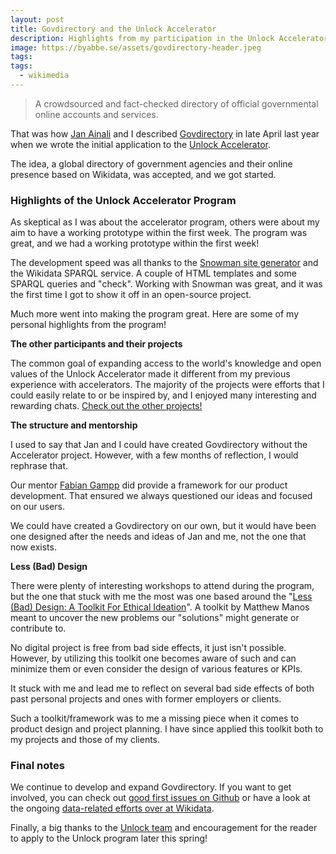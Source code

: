 ```yaml
---
layout: post
title: Govdirectory and the Unlock Accelerator
description: Highlights from my participation in the Unlock Accelerator program.
image: https://byabbe.se/assets/govdirectory-header.jpeg
tags:
tags:
  - wikimedia
---
```

> A crowdsourced and fact-checked directory of official governmental online accounts and services.

That was how [Jan Ainali](https://ainali.com/) and I described [Govdirectory](https://www.govdirectory.org/) in late April last year when we wrote the initial application to the [Unlock Accelerator](https://www.wikimedia.de/unlock/). 

The idea, a global directory of government agencies and their online presence based on Wikidata, was accepted, and we got started.

### Highlights of the Unlock Accelerator Program

As skeptical as I was about the accelerator program, others were about my aim to have a working prototype within the first week. The program was great, and we had a working prototype within the first week!

The development speed was all thanks to the [Snowman site generator](https://github.com/glaciers-in-archives/snowman) and the Wikidata SPARQL service. A couple of HTML templates and some SPARQL queries and "check". Working with Snowman was great, and it was the first time I got to show it off in an open-source project.

Much more went into making the program great. Here are some of my personal highlights from the program!

**The other participants and their projects** 

The common goal of expanding access to the world's knowledge and open values of the Unlock Accelerator made it different from my previous experience with accelerators. The majority of the projects were efforts that I could easily relate to or be inspired by, and I enjoyed many interesting and rewarding chats. [Check out the other projects!](https://www.wikimedia.de/unlock/projects/)

**The structure and mentorship**

I used to say that Jan and I could have created Govdirectory without the Accelerator project. However, with a few months of reflection, I would rephrase that. 

Our mentor [Fabian Gampp](https://de.linkedin.com/in/fabian-gampp-46a45bba) did provide a framework for our product development. That ensured we always questioned our ideas and focused on our users.

We could have created a Govdirectory on our own, but it would have been one designed after the needs and ideas of Jan and me, not the one that now exists.

**Less (Bad) Design**

There were plenty of interesting workshops to attend during the program, but the one that stuck with me the most was one based around the "[Less (Bad) Design: A Toolkit For Ethical Ideation](https://reginald.gumroad.com/l/baddesign)". A toolkit by Matthew Manos meant to uncover the new problems our "solutions" might generate or contribute to. 

No digital project is free from bad side effects, it just isn't possible. However, by utilizing this toolkit one becomes aware of such and can minimize them or even consider the design of various features or KPIs.

It stuck with me and lead me to reflect on several bad side effects of both past personal projects and ones with former employers or clients.

Such a toolkit/framework was to me a missing piece when it comes to product design and project planning. I have since applied this toolkit both to my projects and those of my clients.

### Final notes

We continue to develop and expand Govdirectory. If you want to get involved, you can check out [good first issues on Github](https://github.com/govdirectory/website/issues?q=is%3Aissue+is%3Aopen+label%3A%22good+first+issue%22) or have a look at the ongoing [data-related efforts over at Wikidata](https://www.wikidata.org/wiki/Wikidata:WikiProject_Govdirectory).

Finally, a big thanks to the [Unlock team](https://www.wikimedia.de/unlock/about-unlock/) and encouragement for the reader to apply to the Unlock program later this spring!